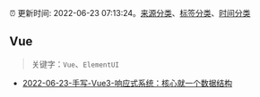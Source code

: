 :alarm_clock: 更新时间: 2022-06-23 07:13:24。[来源分类](../README.md)、[标签分类](../TAGS.md)、[时间分类](../TIMELINE.md)

## Vue


> 关键字：`Vue`、`ElementUI`



- [2022-06-23-手写-Vue3-响应式系统：核心就一个数据结构](https://toutiao.io/k/yivgwsm) 